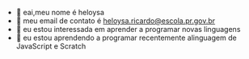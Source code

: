 - 👋 eai,meu nome é heloysa
- 👀 meu email de contato é heloysa.ricardo@escola.pr.gov.br
- 🌱 eu estou interessada em aprender a programar novas linguagens
- 💞️ eu estou aprendendo a programar recentemente alinguagem de JavaScript e Scratch
